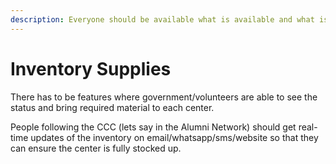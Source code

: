 ```yaml
---
description: Everyone should be available what is available and what is not available
---
```


# Inventory Supplies

There has to be features where government/volunteers are able to see the status and bring required material to each center.  
  
People following the CCC \(lets say in the Alumni Network\) should get real-time updates of the inventory on email/whatsapp/sms/website so that they can ensure the center is fully stocked up.



